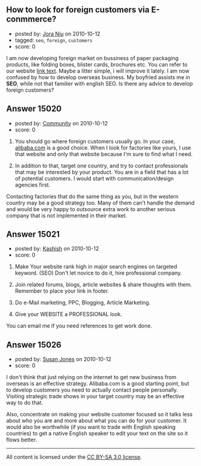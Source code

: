 ## How to look for foreign customers via E-conmmerce?

- posted by: [Jora Niu](https://stackexchange.com/users/-1/4765-jora-niu) on 2010-10-12
- tagged: `seo`, `foreign`, `customers`
- score: 0

I am now developing foreign market on bussiness of paper packaging products, like folding boxes, blister cards, brochures etc. You can refer to our website [link text][1]. Maybe a litter simple, i will improve it lately. I am now confused by how to develop overseas business. My boyfried assists me in **SEO**, while not that familier with english SEO. Is there any advice to develop foreign customers?


  [1]: http://www.nbxgpaper.com


## Answer 15020

- posted by: [Community](https://stackexchange.com/users/-1/-1-community) on 2010-10-12
- score: 0

<ol>
<li><p>You should go where foreign customers usually go. In your case, <a href="http://www.alibaba.com/" rel="nofollow">alibaba.com</a> is a good choice. When I look for factories like yours, I use that website and only that website because I'm sure to find what I need.</p></li>
<li><p>In addition to that, target one country, and try to contact professionals that may be interested by your product. You are in a field that has a lot of potential customers. I would start with communication/design agencies first.</p></li>
</ol>

<p>Contacting factories that do the same thing as you, but in the western country may be a good strategy too. Many of them can't handle the demand and would be very happy to outsource extra work to another serious company that is not implemented in their market.</p>



## Answer 15021

- posted by: [Kashish](https://stackexchange.com/users/-1/4551-kashish) on 2010-10-12
- score: 0

1. Make Your website rank high in major search engines on targeted keyword. (SEO)
Don't let novice to do it, hire professional company.

2. Join related forums, blogs, article websites & share thoughts with them. Remember to place your link in footer.

3. Do e-Mail marketing, PPC, Blogging, Article Marketing.

4. Give your WEBSITE a PROFESSIONAL look.

You can email me if you need references to get work done.


## Answer 15026

- posted by: [Susan Jones](https://stackexchange.com/users/-1/2737-susan-jones) on 2010-10-12
- score: 0

I don't think that just relying on the internet to get new business from overseas is an effective strategy. Alibaba.com is a good starting point, but to develop customers you need to actually contact people personally. Visiting strategic trade shows in your target country may be an effective way to do that.

Also, concentrate on making your website customer focused so it talks less about who you are and more about what you can do for your customer. It would also be worthwhile (if you want to trade with English speaking countries) to get a native English speaker to edit your text on the site so it flows better.



---

All content is licensed under the [CC BY-SA 3.0 license](https://creativecommons.org/licenses/by-sa/3.0/).
